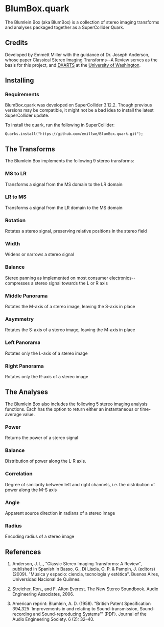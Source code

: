# BlumBox.quark

The Blumlein Box (aka BlumBox) is a collection of stereo imaging transforms and analyses 
packaged together as a SuperCollider Quark. 

## Credits
Developed by Emmett Miller with the guidance of Dr. Joseph Anderson, whose paper Classical Stereo Imaging Transforms--A Review serves as the basis for this project, and [DXARTS](https://dxarts.washington.edu/) at the [University of Washington](https://uw.edu/).

## Installing

### Requirements
BlumBox.quark was developed on SuperCollider 3.12.2. Though previous versions may be compatible, it might not be a bad idea to install the latest SuperCollider update.

To install the quark, run the following in SuperCollider:
```supercollider
Quarks.install("https://github.com/emillwe/BlumBox.quark.git");
```

## The Transforms
The Blumlein Box implements the following 9 stereo transforms:

### MS to LR
Transforms a signal from the MS domain to the LR domain

### LR to MS
Transforms a signal from the LR domain to the MS domain

### Rotation
Rotates a stereo signal, preserving relative positions in the stereo field

### Width
Widens or narrows a stereo signal

### Balance
Stereo panning as implemented on most consumer electronics--compresses a stereo signal towards the L or R axis

### Middle Panorama
Rotates the M-axis of a stereo image, leaving the S-axis in place

### Asymmetry
Rotates the S-axis of a stereo image, leaving the M-axis in place

### Left Panorama
Rotates only the L-axis of a stereo image

### Right Panorama
Rotates only the R-axis of a stereo image

## The Analyses
The Blumlein Box also includes the following 5 stereo imaging analysis functions. Each has the option to return either an instantaneous or time-average value.

### Power
Returns the power of a stereo signal

### Balance
Distribution of power along the L-R axis. 

### Correlation
Degree of similarity between left and right channels, i.e. the distribution of power along the M-S axis

### Angle
Apparent source direction in radians of a stereo image

### Radius
Encoding radius of a stereo image

## References
1. Anderson, J. L., "Classic Stereo Imaging Transforms: A Review", published in Spanish in Basso, G., Di Liscia, O. P. & Pampin, J. (editors)(2009). "Música y espacio: ciencia, tecnología y estética". Buenos Aires, Universidad Nacional de Quilmes.

2. Streicher, Ron., and F. Alton Everest. The New Stereo Soundbook. Audio Engineering Associates, 2006.

3. American reprint: Blumlein, A. D. (1958). "British Patent Specification 394,325 'Improvements in and relating to Sound-transmission, Sound-recording and Sound-reproducing Systems'" (PDF). Journal of the Audio Engineering Society. 6 (2): 32–40.
